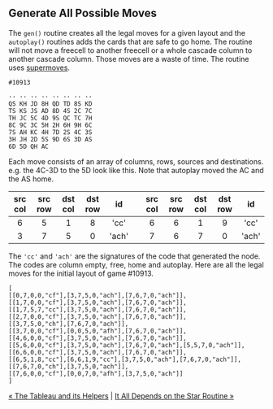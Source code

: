 ## Generate All Possible Moves

The `gen()` routine creates all the legal moves for a given layout and the `autoplay()` routines adds the cards that are safe to go home.  The routine will not move a freecell to another freecell or a whole cascade column to another cascade column. Those moves are a waste of time. The routine uses [supermoves](http://www.solitairelaboratory.com/fcfaq.html#Supermove). 

```
#10913

·· ·· ·· ·· ·· ·· ·· ··
QS KH JD 8H QD TD 8S KD
TS KS JS AD 8D 4S 2C 7C
TH JC 5C 4D 9S QC TC 7H
8C 9C 3C 5H 2H 6H 9H 6C
7S AH KC 4H 7D 2S 4C 3S
3H JH 2D 5S 9D 6S 3D AS
6D 5D QH AC
```

Each move consists of an array of columns, rows, sources and destinations. e.g. the 4C-3D to the 5D look like this. Note that autoplay moved the AC and the AS home.

| src col | src row | dst col | dst row | id  |   | src col | src row | dst col | dst row | id  |
|:-------:|:-------:|:-------:|:-------:|:---:|---|:-------:|:-------:|:-------:|:-------:|:---:|
|   6     |    5    |    1    |    8    |'cc' |   |   6     |    6    |    1    |    9    |'cc' |
|   3     |    7    |    5    |    0    |'ach' |   |   7     |    6    |    7    |    0    |'ach' |

The `'cc'` and `'ach'` are the signatures of the code that generated the node. The codes are `c`olumn `e`mpty, `f`ree, `h`ome and `a`utoplay. Here are all the legal moves for the initial layout of game #10913.
 
``` 
[
[[0,7,0,0,"cf"],[3,7,5,0,"ach"],[7,6,7,0,"ach"]],
[[1,7,0,0,"cf"],[3,7,5,0,"ach"],[7,6,7,0,"ach"]],
[[1,7,5,7,"cc"],[3,7,5,0,"ach"],[7,6,7,0,"ach"]],
[[2,7,0,0,"cf"],[3,7,5,0,"ach"],[7,6,7,0,"ach"]],
[[3,7,5,0,"ch"],[7,6,7,0,"ach"]],
[[3,7,0,0,"cf"],[0,0,5,0,"afh"],[7,6,7,0,"ach"]],
[[4,6,0,0,"cf"],[3,7,5,0,"ach"],[7,6,7,0,"ach"]],
[[5,6,0,0,"cf"],[3,7,5,0,"ach"],[7,6,7,0,"ach"],[5,5,7,0,"ach"]],
[[6,6,0,0,"cf"],[3,7,5,0,"ach"],[7,6,7,0,"ach"]],
[[6,5,1,8,"cc"],[6,6,1,9,"cc"],[3,7,5,0,"ach"],[7,6,7,0,"ach"]],
[[7,6,7,0,"ch"],[3,7,5,0,"ach"]],
[[7,6,0,0,"cf"],[0,0,7,0,"afh"],[3,7,5,0,"ach"]]
]
```

[« The Tableau and its Helpers](tableau.md) | [It All Depends on the Star Routine »](star.md)

